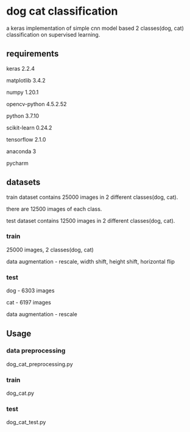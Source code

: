 # dog cat classification

a keras implementation of simple cnn model based 2 classes(dog, cat) classification on supervised learning.

## requirements

keras 2.2.4

matplotlib 3.4.2

numpy 1.20.1

opencv-python 4.5.2.52

python 3.7.10

scikit-learn 0.24.2

tensorflow 2.1.0

anaconda 3

pycharm

## datasets

train dataset contains 25000 images in 2 different classes(dog, cat).

there are 12500 images of each class.

test dataset contains 12500 images in 2 different classes(dog, cat).

### train

25000 images, 2 classes(dog, cat)

data augmentation - rescale, width shift, height shift, horizontal flip

### test

dog - 6303 images

cat - 6197 images

data augmentation - rescale

## Usage

### data preprocessing

dog_cat_preprocessing.py

### train

dog_cat.py

### test

dog_cat_test.py
